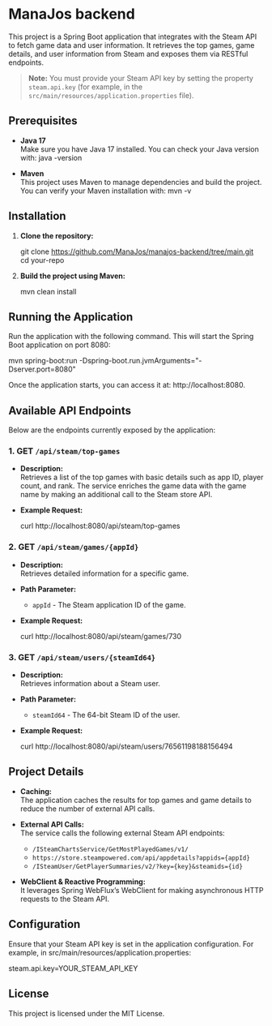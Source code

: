# ManaJos backend

This project is a Spring Boot application that integrates with the Steam API to fetch game data and user information. It retrieves the top games, game details, and user information from Steam and exposes them via RESTful endpoints.

> **Note:** You must provide your Steam API key by setting the property `steam.api.key` (for example, in the `src/main/resources/application.properties` file).

## Prerequisites

- **Java 17**  
  Make sure you have Java 17 installed. You can check your Java version with:
  java -version

- **Maven**  
  This project uses Maven to manage dependencies and build the project. You can verify your Maven installation with:
  mvn -v

## Installation

1. **Clone the repository:**

   git clone https://github.com/ManaJos/manajos-backend/tree/main.git
   cd your-repo

2. **Build the project using Maven:**

   mvn clean install

## Running the Application

Run the application with the following command. This will start the Spring Boot application on port 8080:

mvn spring-boot:run -Dspring-boot.run.jvmArguments="-Dserver.port=8080"

Once the application starts, you can access it at: http://localhost:8080.

## Available API Endpoints

Below are the endpoints currently exposed by the application:

### 1. GET `/api/steam/top-games`

- **Description:**  
  Retrieves a list of the top games with basic details such as app ID, player count, and rank. The service enriches the game data with the game name by making an additional call to the Steam store API.

- **Example Request:**

  curl http://localhost:8080/api/steam/top-games

### 2. GET `/api/steam/games/{appId}`

- **Description:**  
  Retrieves detailed information for a specific game.

- **Path Parameter:**
    - `appId` - The Steam application ID of the game.

- **Example Request:**

  curl http://localhost:8080/api/steam/games/730

### 3. GET `/api/steam/users/{steamId64}`

- **Description:**  
  Retrieves information about a Steam user.

- **Path Parameter:**
    - `steamId64` - The 64-bit Steam ID of the user.

- **Example Request:**

  curl http://localhost:8080/api/steam/users/76561198188156494

## Project Details

- **Caching:**  
  The application caches the results for top games and game details to reduce the number of external API calls.

- **External API Calls:**  
  The service calls the following external Steam API endpoints:
    - `/ISteamChartsService/GetMostPlayedGames/v1/`
    - `https://store.steampowered.com/api/appdetails?appids={appId}`
    - `/ISteamUser/GetPlayerSummaries/v2/?key={key}&steamids={id}`

- **WebClient & Reactive Programming:**  
  It leverages Spring WebFlux’s WebClient for making asynchronous HTTP requests to the Steam API.

## Configuration

Ensure that your Steam API key is set in the application configuration. For example, in src/main/resources/application.properties:

steam.api.key=YOUR_STEAM_API_KEY

## License

This project is licensed under the MIT License.
